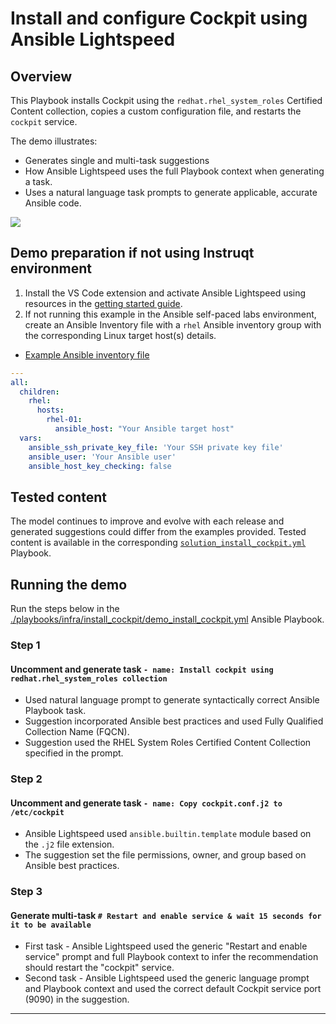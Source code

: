 # Install and configure Cockpit using Ansible Lightspeed

## Overview

This Playbook installs Cockpit using the `redhat.rhel_system_roles` Certified Content collection, copies a custom configuration file, and restarts the `cockpit` service.  

The demo illustrates:

* Generates single and multi-task suggestions
* How Ansible Lightspeed uses the full Playbook context when generating a task.
* Uses a natural language task prompts to generate applicable, accurate Ansible code.

![](../../../assets/img/lightspeed_install_and_configure_cockpit.gif)

## Demo preparation if not using Instruqt environment

1. Install the VS Code extension and activate Ansible Lightspeed using resources in the [getting started guide](../../../docs/getting_started.md).
2. If not running this example in the Ansible self-paced labs environment, create an Ansible Inventory file with a `rhel` Ansible inventory group with the corresponding Linux target host(s) details.

* [Example Ansible inventory file](./inventory/inventory.yml)

```yaml
---
all:
  children:
    rhel:
      hosts:
        rhel-01:
          ansible_host: "Your Ansible target host"
  vars:
    ansible_ssh_private_key_file: 'Your SSH private key file'
    ansible_user: 'Your Ansible user'
    ansible_host_key_checking: false
```

## Tested content

The model continues to improve and evolve with each release and generated suggestions could differ from the examples provided. Tested content is available in the corresponding [`solution_install_cockpit.yml`](./solution_install_cockpit.yml) Playbook.

## Running the demo

Run the steps below in the [./playbooks/infra/install_cockpit/demo_install_cockpit.yml](./demo_install_cockpit.yml) Ansible Playbook.

### Step 1

#### Uncomment and generate task `- name: Install cockpit using redhat.rhel_system_roles collection`

* Used natural language prompt to generate syntactically correct Ansible Playbook task.
* Suggestion incorporated Ansible best practices and used Fully Qualified Collection Name (FQCN).
* Suggestion used the RHEL System Roles Certified Content Collection specified in the prompt.

### Step 2

#### Uncomment and generate task `- name: Copy cockpit.conf.j2 to /etc/cockpit`

* Ansible Lightspeed used `ansible.builtin.template` module based on the `.j2` file extension.
* The suggestion set the file permissions, owner, and group based on Ansible best practices.

### Step 3

#### Generate multi-task `# Restart and enable service & wait 15 seconds for it to be available`

* First task - Ansible Lightspeed used the generic "Restart and enable service" prompt and full Playbook context to infer the recommendation should restart the "cockpit" service.
* Second task - Ansible Lightspeed used the generic language prompt and Playbook context and used the correct default Cockpit service port (9090) in the suggestion.

---
